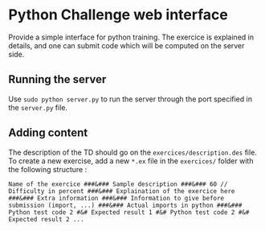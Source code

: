 # Python Challenge web interface

Provide a simple interface for python training. The exercice is explained in details, and one can submit code which will be computed on the server side.

## Running the server

Use `sudo python server.py` to run the server through the port specified in the `server.py` file.

## Adding content

The description of the TD should go on the `exercices/description.des` file.
To create a new exercise, add a new `*.ex` file in the `exercices/` folder with the following structure :

`Name of the exercice
###&###
Sample description
###&###
60 // Difficulty in percent
###&###
Explaination of the exercice here
###&###
Extra information
###&###
Information to give before submission (import, ...)
###&###
Actual imports in python
###&###
Python test code 2
#&#
Expected result 1
#&#
Python test code 2
#&#
Expected result 2
...`
